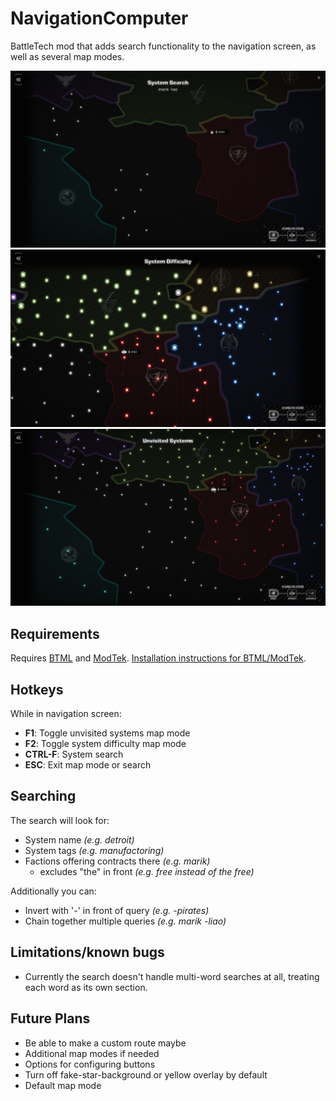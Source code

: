 # NavigationComputer
BattleTech mod that adds search functionality to the navigation screen, as well as several map modes.

![Search Functionality](Screenshots/search.png?raw=true "Title")
![Search Functionality](Screenshots/systemDifficulty.png?raw=true "Title")
![Search Functionality](Screenshots/unvisitedSystems.png?raw=true "Title")

## Requirements
Requires [BTML](https://github.com/BattletechModders/BattleTechModLoader/releases) and [ModTek](https://github.com/BattletechModders/ModTek/releases). [Installation instructions for BTML/ModTek](https://github.com/BattleTechModders/ModTek/wiki/The-Drop-Dead-Simple-Guide-to-Installing-BTML-&-ModTek-&-ModTek-mods).

## Hotkeys

While in navigation screen:

* **F1**: Toggle unvisited systems map mode
* **F2**: Toggle system difficulty map mode
* **CTRL-F**: System search
* **ESC**: Exit map mode or search

## Searching

The search will look for:

* System name *(e.g. detroit)*
* System tags *(e.g. manufactoring)*
* Factions offering contracts there *(e.g. marik)*
  * excludes "the" in front *(e.g. free instead of the free)*

Additionally you can:

* Invert with '-' in front of query *(e.g. -pirates)*
* Chain together multiple queries *(e.g. marik -liao)*

## Limitations/known bugs

* Currently the search doesn't handle multi-word searches at all, treating each word as its own section.


## Future Plans

* Be able to make a custom route maybe
* Additional map modes if needed
* Options for configuring buttons
* Turn off fake-star-background or yellow overlay by default
* Default map mode

